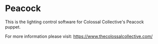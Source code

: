# Peacock

This is the lighting control software for Colossal Collective's Peacock puppet.

For more information please visit:
https://www.thecolossalcollective.com/
